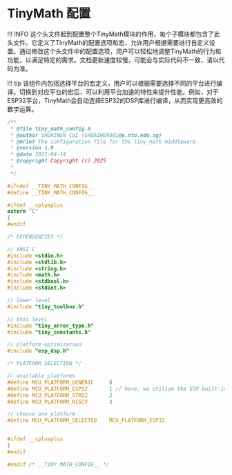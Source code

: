 # TinyMath 配置

!!! INFO
    这个头文件起到配置整个TinyMath模块的作用，每个子模块都包含了此头文件。它定义了TinyMath的配置选项和宏，允许用户根据需要进行自定义设置。通过修改这个头文件中的配置选项，用户可以轻松地调整TinyMath的行为和功能，以满足特定的需求。文档更新速度较慢，可能会与实际代码不一致，请以代码为准。

!!! tip
    该组件内包括选择平台的宏定义，用户可以根据需要选择不同的平台进行编译。切换到对应平台的宏后，可以利用平台加速的特性来提升性能。例如，对于ESP32平台，TinyMath会自动选择ESP32的DSP库进行编译，从而实现更高效的数学运算。

```c
/**
 * @file tiny_math_config.h
 * @author SHUAIWEN CUI (SHUAIWEN001@e.ntu.edu.sg)
 * @brief The configuration file for the tiny_math middleware.
 * @version 1.0
 * @date 2025-04-14
 * @copyright Copyright (c) 2025
 *
 */

#ifndef __TINY_MATH_CONFIG__
#define __TINY_MATH_CONFIG__

#ifdef __cplusplus
extern "C"
{
#endif

/* DEPENDENCIES */

// ANSI C
#include <stdio.h>
#include <stdlib.h>
#include <string.h>
#include <math.h>
#include <stdbool.h>
#include <stdint.h>

// lower level
#include "tiny_toolbox.h"

// this level
#include "tiny_error_type.h"
#include "tiny_constants.h"

// platform-optimization
#include "esp_dsp.h"

/* PLATFORM SELECTION */

// available platforms
#define MCU_PLATFORM_GENERIC     0
#define MCU_PLATFORM_ESP32       1 // here, we utilize the ESP built-in DSP library, it will automatically select the optimized version
#define MCU_PLATFORM_STM32       2
#define MCU_PLATFORM_RISCV       3

// choose one platform
#define MCU_PLATFORM_SELECTED    MCU_PLATFORM_ESP32


#ifdef __cplusplus
}
#endif

#endif /* __TINY_MATH_CONFIG__ */
```